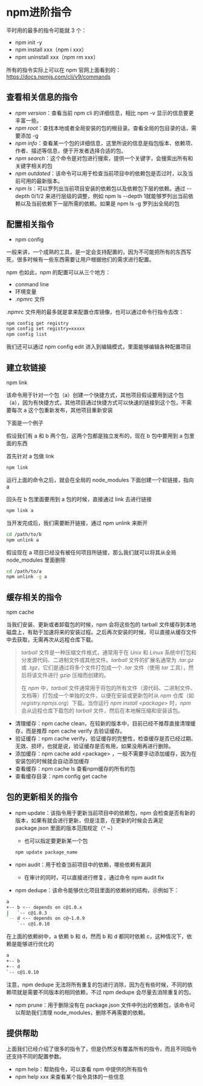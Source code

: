 # npm进阶指令

平时用的最多的指令可能就 3 个：

- npm init -y
- npm install xxx（npm i xxx）
- npm uninstall xxx（npm rm xxx）

所有的指令实际上可以在 npm 官网上面看到的：https://docs.npmjs.com/cli/v9/commands

## 查看相关信息的指令

- *npm version*：查看当前 npm cli 的详细信息，相比 npm -v 显示的信息要更丰富一些。
- *npm root*：查找本地或者全局安装的包的根目录。查看全局的包目录的话，需要添加 -g
- *npm info*：查看某一个包的详细信息，这里所说的信息是指包版本、依赖项、作者、描述等信息，便于开发者选择合适的包。
- *npm search*：这个命令是对包进行搜索，提供一个关键字，会搜索出所有和关键字相关的包
- *npm outdated*：该命令可以用于检查当前项目中的依赖包是否过时，以及当前可用的最新版本。
- *npm ls*：可以罗列出当前项目安装的依赖包以及依赖包下层的依赖。通过 --depth 0/1/2 来进行层级的调整，例如 npm ls --depth 1就能够罗列出当前依赖以及当前依赖下一层所需的依赖。如果是 npm ls -g 罗列出全局的包

## 配置相关指令

- npm config

一般来讲，一个成熟的工具，是一定会支持配置的，因为不可能把所有的东西写死，很多时候有一些东西需要让用户根据他们的需求进行配置。

npm 也如此，npm 的配置可以从三个地方：

- conmand line
- 环境变量
- .npmrc 文件

.npmrc 文件用的最多就是拿来配置仓库镜像，也可以通过命令行指令去改：

```bash
npm config get registry
npm config set registry=xxxxx
npm config list
```

我们还可以通过 npm config edit 进入到编辑模式，里面能够编辑各种配置项目

## 建立软链接

npm link

该命令用于针对一个包（a）创建一个快捷方式，其他项目假设要用到这个包（a），因为有快捷方式，其他项目通过快捷方式可以快速的链接到这个包，不需要每次 a 这个包重新发布，其他项目重新安装

下面是一个例子

假设我们有 a 和 b 两个包，这两个包都是独立发布的，现在 b 包中要用到 a 包里面的东西

首先针对 a 包做 link

```bash
npm link
```

运行上面的命令之后，就会在全局的 node_modules 下面创建一个软链接，指向 a

回头在 b 包里面要用到 a 包的时候，直接通过 link 去进行链接

```bash
npm link a
```

当开发完成后，我们需要断开链接，通过 npm unlink 来断开

```bash
cd /path/to/b
npm unlink a
```

假设现在 a 项目已经没有被任何项目所链接，那么我们就可以将其从全局 node_modules 里面删除

```bash
cd /path/to/a
npm unlink -g a
```

## 缓存相关的指令

npm cache

当我们安装、更新或者卸载包的时候，npm 会将这些包的 tarball 文件缓存到本地磁盘上，有助于加速将来的安装过程。之后再次安装的时候，可以直接从缓存文件中去获取，无需再次从远程仓库下载。

>*tarball* 文件是一种压缩文件格式，通常用于在 *Unix* 和 *Linux* 系统中打包和分发源代码、二进制文件或其他文件。*tarball* 文件的扩展名通常为 *.tar.gz* 或 *.tgz*，它们是通过将多个文件打包成一个 *.tar* 文件（使用 *tar* 工具），然后将该文件进行 *gzip* 压缩而创建的。
>
>在 *npm* 中，*tarball* 文件通常用于将包的所有文件（源代码、二进制文件、文档等）打包成一个单独的文件，以便在安装或更新包时从 *npm* 仓库（如 *registry.npmjs.org*）下载。当你运行 *npm install \<package>* 时，*npm* 会从远程仓库下载包的 *tarball* 文件，然后在本地解压缩和安装该包。

- 清理缓存：npm cache clean，在较新的版本中，目前已经不推荐直接清理缓存，而是推荐 npm cache verify 去验证缓存。
- 验证缓存：npm cache verify，验证缓存的完整性，检查缓存是否已经过期、无效、损坏，也就是说，验证缓存是否有用，如果没用再进行删除。
- 添加缓存：npm cache add \<package> ，一般不需要手动添加缓存，因为在安装包的时候就会自动添加缓存
- 查看缓存：npm cache ls 查看npm缓存的所有的包
- 查看缓存目录：npm config get cache

## 包的更新相关的指令

- npm update：该指令用于更新当前项目中的依赖包，npm 会检查是否有新的版本，如果有就会进行更新，但是注意，在更新的时候会去满足 package.json 里面的版本范围规定（^ ~）

  - 也可以指定要更新某一个包

  ```bash
  npm update package_name
  ```

- npm audit：用于检查当前项目中的依赖，哪些依赖有漏洞
  - 在审计的同时，可以直接进行修复，通过命令 npm audit fix

- npm dedupe：该命令能够优化项目里面的依赖树的结构，示例如下：

```bash
a
+-- b <-- depends on c@1.0.x
|   `-- c@1.0.3
`-- d <-- depends on c@~1.0.9
    `-- c@1.0.10

```

在上面的依赖树中，a 依赖 b 和 d，然而 b 和 d 都同时依赖 c，这种情况下，依赖是能够进行优化的

```bash
a
+-- b
+-- d
`-- c@1.0.10

```

注意，npm dedupe 无法将所有重复的包进行消除，因为在有些时候，不同的依赖项就是需要不同版本的相同依赖，不过 npm dedupe 会尽量去消除重复的包。

- npm prune：用于删除没有在 package.json 文件中列出的依赖包，该命令可以帮助我们清理 node_modules，删除不再需要的依赖。

## 提供帮助

上面我们已经介绍了很多的指令了，但是仍然没有覆盖所有的指令，而且不同指令还支持不同的配置参数。

- npm help：帮助指令，可以查看 npm 中提供的所有指令
- npm help xxx 来查看某个指令具体的一些信息
